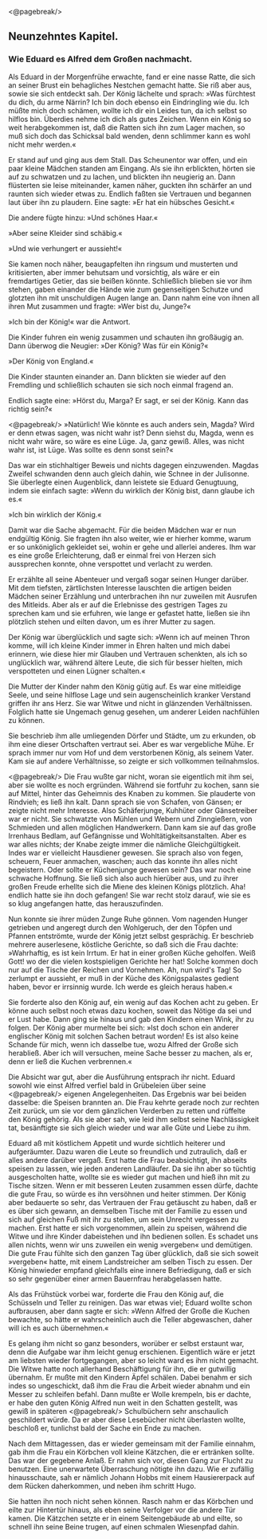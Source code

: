 <@pagebreak/>

<h2>Neunzehntes Kapitel.</h2>

<h3>Wie Eduard es Alfred dem Großen nachmacht.</h3>

Als Eduard in der Morgenfrühe erwachte, fand er eine nasse
Ratte, die sich an seiner Brust ein behagliches Nestchen gemacht
hatte. Sie riß aber aus, sowie sie sich entdeckt sah. Der König
lächelte und sprach: »Was fürchtest du dich, du arme Närrin? Ich
bin doch ebenso ein Eindringling wie du. Ich müßte mich doch
schämen, wollte ich dir ein Leides tun, da ich selbst so hilflos bin.
Überdies nehme ich dich als gutes Zeichen. Wenn ein König so
weit herabgekommen ist, daß die Ratten sich ihn zum Lager machen,
so muß sich doch das Schicksal bald wenden, denn schlimmer kann
es wohl nicht mehr werden.«

Er stand auf und ging aus dem Stall. Das Scheunentor war
offen, und ein paar kleine Mädchen standen am Eingang. Als sie
ihn erblickten, hörten sie auf zu schwatzen und zu lachen, und blickten
ihn neugierig an. Dann flüsterten sie leise miteinander, kamen
näher, guckten ihn schärfer an und raunten sich wieder etwas zu.
Endlich faßten sie Vertrauen und begannen laut über ihn zu plaudern.
Eine sagte: »Er hat ein hübsches Gesicht.«

Die andere fügte hinzu: »Und schönes Haar.«

»Aber seine Kleider sind schäbig.«

»Und wie verhungert er aussieht!«

Sie kamen noch näher, beaugapfelten ihn ringsum und musterten
und kritisierten, aber immer behutsam und vorsichtig, als wäre er
ein fremdartiges Getier, das sie beißen könnte. Schließlich blieben
sie vor ihm stehen, gaben einander die Hände wie zum gegenseitigen
Schutze und glotzten ihn mit unschuldigen Augen lange an. Dann
nahm eine von ihnen all ihren Mut zusammen und fragte: »Wer
bist du, Junge?«

»Ich bin der König!« war die Antwort.

Die Kinder fuhren ein wenig zusammen und schauten ihn großäugig
an. Dann überwog die Neugier: »Der König? Was für ein König?«

»Der König von England.«

Die Kinder staunten einander an. Dann blickten sie wieder auf
den Fremdling und schließlich schauten sie sich noch einmal fragend an.

Endlich sagte eine: »Hörst du, Marga? Er sagt, er sei der König.
Kann das richtig sein?«
 
<@pagebreak/>
»Natürlich! Wie könnte es auch anders sein, Magda? Wird er
denn etwas sagen, was nicht wahr ist? Denn siehst du, Magda,
wenn es nicht wahr wäre, so wäre es eine Lüge. Ja, ganz gewiß.
Alles, was nicht wahr ist, ist Lüge. Was sollte es denn sonst
sein?«

Das war ein stichhaltiger Beweis und nichts dagegen einzuwenden.
Magdas Zweifel schwanden denn auch gleich dahin, wie
Schnee in der Julisonne. Sie überlegte einen Augenblick, dann
leistete sie Eduard Genugtuung, indem sie einfach sagte: »Wenn du
wirklich der König bist, dann glaube ich es.«

»Ich bin wirklich der König.«

Damit war die Sache abgemacht. Für die beiden Mädchen war
er nun endgültig König. Sie fragten ihn also weiter, wie er hierher
komme, warum er so unköniglich gekleidet sei, wohin er gehe und
allerlei anderes. Ihm war es eine große Erleichterung, daß er
einmal frei von Herzen sich aussprechen konnte, ohne verspottet und
verlacht zu werden.

Er erzählte all seine Abenteuer und vergaß sogar seinen Hunger
darüber. Mit dem tiefsten, zärtlichsten Interesse lauschten die artigen
beiden Mädchen seiner Erzählung und unterbrachen ihn nur zuweilen
mit Ausrufen des Mitleids. Aber als er auf die Erlebnisse des
gestrigen Tages zu sprechen kam und sie erfuhren, wie lange er gefastet
hatte, ließen sie ihn plötzlich stehen und eilten davon, um es
ihrer Mutter zu sagen.

Der König war überglücklich und sagte sich: »Wenn ich auf meinen
Thron komme, will ich kleine Kinder immer in Ehren halten und
mich dabei erinnern, wie diese hier mir Glauben und Vertrauen
schenkten, als ich so unglücklich war, während ältere Leute, die sich
für besser hielten, mich verspotteten und einen Lügner schalten.«

Die Mutter der Kinder nahm den König gütig auf. Es war eine
mitleidige Seele, und seine hilflose Lage und sein augenscheinlich
kranker Verstand griffen ihr ans Herz. Sie war Witwe und nicht
in glänzenden Verhältnissen. Folglich hatte sie Ungemach genug
gesehen, um anderer Leiden nachfühlen zu können.

Sie beschrieb ihm alle umliegenden Dörfer und Städte, um zu
erkunden, ob ihm eine dieser Ortschaften vertraut sei. Aber es war
vergebliche Mühe. Er sprach immer nur vom Hof und dem verstorbenen
König, als seinem Vater. Kam sie auf andere Verhältnisse,
so zeigte er sich vollkommen teilnahmslos.
 
<@pagebreak/>
Die Frau wußte gar nicht, woran sie eigentlich mit ihm sei, aber
sie wollte es noch ergründen. Während sie fortfuhr zu kochen, sann
sie auf Mittel, hinter das Geheimnis des Knaben zu kommen. Sie
plauderte von Rindvieh; es ließ ihn kalt. Dann sprach sie von
Schafen, von Gänsen; er zeigte nicht mehr Interesse. Also Schäferjunge,
Kuhhüter oder Gänsetreiber war er nicht. Sie schwatzte von
Mühlen und Webern und Zinngießern, von Schmieden und allen
möglichen Handwerkern. Dann kam sie auf das große Irrenhaus
Bedlam, auf Gefängnisse und Wohltätigkeitsanstalten. Aber es war
alles nichts; der Knabe zeigte immer die nämliche Gleichgültigkeit.
Indes war er vielleicht Hausdiener gewesen. Sie sprach also von
fegen, scheuern, Feuer anmachen, waschen; auch das konnte ihn alles
nicht begeistern. Oder sollte er Küchenjunge gewesen sein? Das
war noch eine schwache Hoffnung. Sie ließ sich also auch hierüber
aus, und zu ihrer großen Freude erhellte sich die Miene des kleinen
Königs plötzlich. Aha! endlich hatte sie ihn doch gefangen! Sie war
recht stolz darauf, wie sie es so klug angefangen hatte, das herauszufinden.

Nun konnte sie ihrer müden Zunge Ruhe gönnen. Vom nagenden
Hunger getrieben und angeregt durch den Wohlgeruch, der den
Töpfen und Pfannen entströmte, wurde der König jetzt selbst gesprächig.
Er beschrieb mehrere auserlesene, köstliche Gerichte, so daß
sich die Frau dachte: »Wahrhaftig, es ist kein Irrtum. Er hat in
einer großen Küche geholfen. Weiß Gott! wo der die vielen kostspieligen
Gerichte her hat! Solche kommen doch nur auf die Tische
der Reichen und Vornehmen. Ah, nun wird's Tag! So zerlumpt
er aussieht, er muß in der Küche des Königspalastes gedient haben,
bevor er irrsinnig wurde. Ich werde es gleich heraus haben.«

Sie forderte also den König auf, ein wenig auf das Kochen acht
zu geben. Er könne auch selbst noch etwas dazu kochen, soweit das
Nötige da sei und er Lust habe. Dann ging sie hinaus und gab den
Kindern einen Wink, ihr zu folgen. Der König aber murmelte bei
sich: »Ist doch schon ein anderer englischer König mit solchen Sachen
betraut worden! Es ist also keine Schande für mich, wenn ich dasselbe
tue, wozu Alfred der Große sich herabließ. Aber ich will versuchen,
meine Sache besser zu machen, als er, denn er ließ die Kuchen
verbrennen.«

Die Absicht war gut, aber die Ausführung entsprach ihr nicht.
Eduard sowohl wie einst Alfred verfiel bald in Grübeleien über seine 
<@pagebreak/>
eigenen Angelegenheiten. Das Ergebnis war bei beiden dasselbe:
die Speisen brannten an. Die Frau kehrte gerade noch zur rechten
Zeit zurück, um sie vor dem gänzlichen Verderben zu retten und
rüffelte den König gehörig. Als sie aber sah, wie leid ihm selbst
seine Nachlässigkeit tat, besänftigte sie sich gleich wieder und war
alle Güte und Liebe zu ihm.

Eduard aß mit köstlichem Appetit und wurde sichtlich heiterer
und aufgeräumter. Dazu waren die Leute so freundlich und zutraulich,
daß er alles andere darüber vergaß. Erst hatte die Frau
beabsichtigt, ihn abseits speisen zu lassen, wie jeden anderen Landläufer.
Da sie ihn aber so tüchtig ausgescholten hatte, wollte sie es
wieder gut machen und hieß ihn mit zu Tische sitzen. Wenn er mit
besseren Leuten zusammen essen dürfe, dachte die gute Frau, so
würde es ihn versöhnen und heiter stimmen. Der König aber bedauerte
so sehr, das Vertrauen der Frau getäuscht zu haben, daß er
es über sich gewann, an demselben Tische mit der Familie zu essen
und sich auf gleichen Fuß mit ihr zu stellen, um sein Unrecht vergessen
zu machen. Erst hatte er sich vorgenommen, allein zu speisen,
während die Witwe und ihre Kinder dabeistehen und ihn bedienen
sollen. Es schadet uns allen nichts, wenn wir uns zuweilen ein
wenig »vergeben« und demütigen. Die gute Frau fühlte sich den
ganzen Tag über glücklich, daß sie sich soweit »vergeben« hatte, mit
einem Landstreicher am selben Tisch zu essen. Der König hinwieder
empfand gleichfalls eine innere Befriedigung, daß er sich so sehr gegenüber
einer armen Bauernfrau herabgelassen hatte.

Als das Frühstück vorbei war, forderte die Frau den König auf,
die Schüsseln und Teller zu reinigen. Das war etwas viel; Eduard
wollte schon aufbrausen, aber dann sagte er sich: »Wenn Alfred der
Große die Kuchen bewachte, so hätte er wahrscheinlich auch die Teller
abgewaschen, daher will ich es auch übernehmen.«

Es gelang ihm nicht so ganz besonders, worüber er selbst erstaunt
war, denn die Aufgabe war ihm leicht genug erschienen. Eigentlich
wäre er jetzt am liebsten wieder fortgegangen, aber so leicht ward
es ihm nicht gemacht. Die Witwe hatte noch allerhand Beschäftigung
für ihn, die er gutwillig übernahm. Er mußte mit den Kindern
Äpfel schälen. Dabei benahm er sich indes so ungeschickt, daß ihm
die Frau die Arbeit wieder abnahm und ein Messer zu schleifen befahl.
Dann mußte er Wolle krempeln, bis er dachte, er habe den guten
König Alfred nun weit in den Schatten gestellt, was gewiß in späteren 
<@pagebreak/>
Schulbüchern sehr anschaulich geschildert würde. Da er aber diese
Lesebücher nicht überlasten wollte, beschloß er, tunlichst bald der
Sache ein Ende zu machen.

Nach dem Mittagessen, das er wieder gemeinsam mit der Familie
einnahm, gab ihm die Frau ein Körbchen voll kleine Kätzchen, die
er ertränken sollte. Das war der gegebene Anlaß. Er nahm sich vor,
diesen Gang zur Flucht zu benutzen. Eine unerwartete Überraschung
nötigte ihn dazu. Wie er zufällig hinausschaute, sah er nämlich
Johann Hobbs mit einem Hausiererpack auf dem Rücken daherkommen,
und neben ihm schritt Hugo.

Sie hatten ihn noch nicht sehen können. Rasch nahm er das
Körbchen und eilte zur Hintertür hinaus, als eben seine Verfolger
vor die andere Tür kamen. Die Kätzchen setzte er in einem Seitengebäude
ab und eilte, so schnell ihn seine Beine trugen, auf einen
schmalen Wiesenpfad dahin.

